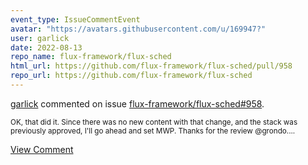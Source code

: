 ```yaml
---
event_type: IssueCommentEvent
avatar: "https://avatars.githubusercontent.com/u/169947?"
user: garlick
date: 2022-08-13
repo_name: flux-framework/flux-sched
html_url: https://github.com/flux-framework/flux-sched/pull/958
repo_url: https://github.com/flux-framework/flux-sched
---
```


<a href='https://github.com/garlick' target='_blank'>garlick</a> commented on issue <a href='https://github.com/flux-framework/flux-sched/pull/958' target='_blank'>flux-framework/flux-sched#958</a>.

<small>OK, that did it.  Since there was no new content with that change, and the stack was previously approved, I'll go ahead and set MWP.  Thanks for the review @grondo....</small>

<a href='https://github.com/flux-framework/flux-sched/pull/958' target='_blank'>View Comment</a>